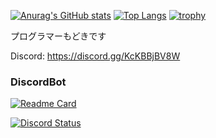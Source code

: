 [![Anurag's GitHub stats](https://github-readme-stats.vercel.app/api?username=aic-6301&theme=nord)](https://github.com/anuraghazra/github-readme-stats)
[![Top Langs](https://github-readme-stats.vercel.app/api/top-langs/?username=aic-6301&theme=nord&layout=compact)](https://github.com/anuraghazra/github-readme-stats)
[![trophy](https://github-profile-trophy.vercel.app/?username=aic-6301&theme=nord)](https://github.com/ryo-ma/github-profile-trophy)


プログラマーもどきです

Discord: https://discord.gg/KcKBBjBV8W

### DiscordBot

[![Readme Card](https://github-readme-stats.vercel.app/api/pin/?username=aic-6301&repo=AicyBot&theme=nord)](https://github.com/aic-6301/AicyBot)

[![Discord Status](https://discord.c99.nl/widget/theme-1/964887498436276305.png)](https://discord.c99.nl)
